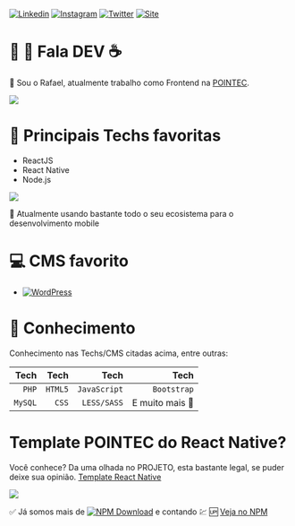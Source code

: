 [![Linkedin](https://img.shields.io/badge/Acesse%20meu-Linkedin-blue)](https://www.linkedin.com/in/rafael-paes/)
[![Instagram](https://img.shields.io/badge/Acesse%20meu-Instagram-important)](https://www.instagram.com/pointecitsolutions/)
[![Twitter](https://img.shields.io/badge/Acesse%20meu-Twitter-9cf)](https://twitter.com/paesrfael)
[![Site](https://img.shields.io/badge/Acesse%20meu-Site-red)](https://pointec.dev)

# :man: :woman: Fala DEV :coffee:
:boy: Sou o Rafael, atualmente trabalho como Frontend na [POINTEC](https://pointec.dev/).

<img src="https://github-readme-stats.vercel.app/api?username=paesrafael&show_icons=true" />

# :rocket: Principais Techs favoritas
- ReactJS
- React Native
- Node.js

<img src="https://github-readme-stats.vercel.app/api/top-langs/?username=paesrafael&layout=compact" />

:small_blue_diamond: Atualmente usando bastante todo o seu ecosistema para o desenvolvimento mobile

# :computer: CMS favorito
- [![WordPress](https://img.shields.io/badge/WordPress-0073AA?style=flat-square&logo=WordPress&link=https://github.com/paesrafael/)](https://github.com/paesrafael/)

# :dizzy: Conhecimento
Conhecimento nas Techs/CMS citadas acima, entre outras:

|                 Tech |      Tech |           Tech |                                           Tech |
| -------------------: | --------: | -------------: | ---------------------------------------------: |
|                `PHP` | `HTML5`   | `JavaScript`   | `Bootstrap`                                    |
|              `MySQL` | `CSS`     | `LESS/SASS`    | E muito mais :star2:                           |


# Template POINTEC do React Native?
Você conhece? Da uma olhada no PROJETO, esta bastante legal, se puder deixe sua opinião.
[Template React Native](https://github.com/paesrafael/react-native-template-pointec-basic)

<img src="https://github-readme-stats.vercel.app/api/pin/?username=paesrafael&repo=react-native-template-pointec-basic" />

:white_check_mark: Já somos mais de [![NPM Download](https://img.shields.io/npm/dt/react-native-template-pointec-basic.svg)](https://www.npmjs.com/package/react-native-template-pointec-basic) e contando :chart: :up:
[Veja no NPM](https://www.npmjs.com/package/react-native-template-pointec-basic)
